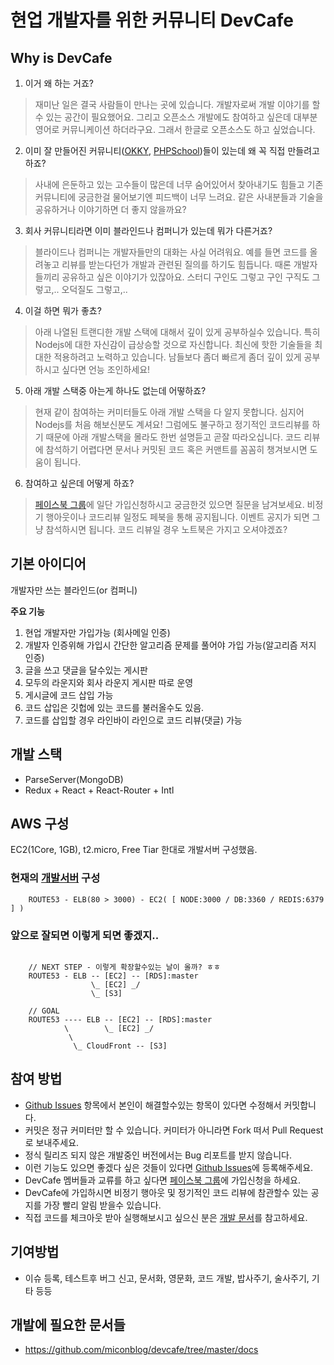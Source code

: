 # 현업 개발자를 위한 커뮤니티 DevCafe

## Why is DevCafe
 1. 이거 왜 하는 거죠?
 > 재미난 일은 결국 사람들이 만나는 곳에 있습니다. 개발자로써 개발 이야기를 할수 있는 공간이 필요했어요. 그리고 오픈소스 개발에도 참여하고 싶은데 대부분 영어로 커뮤니케이션 하더라구요. 그래서 한글로 오픈소스도 하고 싶었습니다.
 
 2. 이미 잘 만들어진 커뮤니티([OKKY](http://okky.kr/), [PHPSchool](http://http://www.phpschool.com/))들이 있는데 왜 꼭 직접 만들려고 하죠?
 > 사내에 은둔하고 있는 고수들이 많은데 너무 숨어있어서 찾아내기도 힘들고 기존 커뮤니티에 궁금한걸 물어보기엔 피드백이 너무 느려요. 같은 사내분들과 기술을 공유하거나 이야기하면 더 좋지 않을까요? 

 3. 회사 커뮤니티라면 이미 블라인드나 컴퍼니가 있는데 뭐가 다른거죠?
 > 블라이드나 컴퍼니는 개발자들만의 대화는 사실 어려워요. 예를 들면 코드를 올려놓고 리뷰를 받는다던가 개발과 관련된 질의를 하기도 힘듭니다. 때론 개발자들끼리 공유하고 싶은 이야기가 있잖아요. 스터디 구인도 그렇고 구인 구직도 그렇고,.. 오덕질도 그렇고,..  
 
 4. 이걸 하면 뭐가 좋쵸?
 > 아래 나열된 트랜디한 개발 스택에 대해서 깊이 있게 공부하실수 있습니다. 특히 Nodejs에 대한 자신감이 급상승할 것으로 자신합니다. 최신에 핫한 기술들을 최대한 적용하려고 노력하고 있습니다. 남들보다 좀더 빠르게 좀더 깊이 있게 공부하시고 싶다면 언능 조인하세요!

 5. 아래 개발 스택중 아는게 하나도 없는데 어떻하죠?
 > 현재 같이 참여하는 커미터들도 아래 개발 스택을 다 알지 못합니다. 심지어 Nodejs를 처음 해보신분도 계셔요! 그럼에도 불구하고 정기적인 코드리뷰를 하기 때문에 아래 개발스택을 몰라도 한번 설명듣고 곧잘 따라오십니다. 코드 리뷰에 참석하기 어렵다면 문서나 커밋된 코드 혹은 커맨트를 꼼꼼히 챙겨보시면 도움이 됩니다. 

 6. 참여하고 싶은데 어떻게 하죠?
 > [페이스북 그룹](https://www.facebook.com/groups/380191595497850/)에 일단 가입신청하시고 궁금한것 있으면 질문을 남겨보세요.  비정기 행아웃이나 코드리뷰 일정도 페북을 통해 공지됩니다. 이벤트 공지가 되면 그냥 참석하시면 됩니다. 코드 리뷰일 경우 노트북은 가지고 오셔야겠죠? 

## 기본 아이디어
개발자만 쓰는 블라인드(or 컴퍼니)

**주요 기능**
 1. 현업 개발자만 가입가능 (회사메일 인증)
 2. 개발자 인증위해 가입시 간단한 알고리즘 문제를 풀어야 가입 가능(알고리즘 저지 인증)
 3. 글을 쓰고 댓글을 달수있는 게시판 
 4. 모두의 라운지와 회사 라운지 게시판 따로 운영
 5. 게시글에 코드 삽입 가능
 6. 코드 삽입은 깃헙에 있는 코드를 불러올수도 있음.
 7. 코드를 삽입할 경우 라인바이 라인으로 코드 리뷰(댓글) 가능

## 개발 스택
 - ParseServer(MongoDB)
 - Redux + React + React-Router + Intl
 

## AWS 구성
EC2(1Core, 1GB), t2.micro, Free Tiar 한대로 개발서버 구성했음. 

### 현재의 [개발서버](http://devcafe.4hrs.net) 구성
```
    ROUTE53 - ELB(80 > 3000) - EC2( [ NODE:3000 / DB:3360 / REDIS:6379 ] ) 
```


### 앞으로 잘되면 이렇게 되면 좋겠지..
```

    // NEXT STEP - 이렇게 확장할수있는 날이 올까? ㅎㅎ 
    ROUTE53 - ELB -- [EC2] -- [RDS]:master
                  \_ [EC2] _/ 
                  \_ [S3]
                  
    // GOAL
    ROUTE53 ---- ELB -- [EC2] -- [RDS]:master
            \        \_ [EC2] _/ 
             \ 
              \_ CloudFront -- [S3]
```

## 참여 방법
 - [Github Issues](https://github.com/miconblog/devcafe/issues) 항목에서 본인이 해결할수있는 항목이 있다면 수정해서 커밋합니다.  
 - 커밋은 정규 커미터만 할 수 있습니다. 커미터가 아니라면 Fork 떠서 Pull Request로 보내주세요.  
 - 정식 릴리즈 되지 않은 개발중인 버전에서는 Bug 리포트를 받지 않습니다.
 - 이런 기능도 있으면 좋겠다 싶은 것들이 있다면 [Github Issues](https://github.com/miconblog/devcafe/issues)에 등록해주세요.
 - DevCafe 멤버들과 교류를 하고 싶다면 [페이스북 그룹](https://www.facebook.com/groups/380191595497850)에 가입신청을 하세요. 
  - DevCafe에 가입하시면 비정기 행아웃 및 정기적인 코드 리뷰에 참관할수 있는 공지를 가장 빨리 알림 받을수 있습니다. 
 - 직접 코드를 체크아웃 받아 실행해보시고 싶으신 분은 [개발 문서](https://github.com/miconblog/devcafe/blob/master/docs/README.md)를 참고하세요. 

## 기여방법
 - 이슈 등록, 테스트후 버그 신고, 문서화, 영문화, 코드 개발, 밥사주기, 술사주기, 기타 등등

## 개발에 필요한 문서들
 - https://github.com/miconblog/devcafe/tree/master/docs
